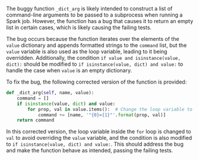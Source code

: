 The buggy function `_dict_arg` is likely intended to construct a list of command-line arguments to be passed to a subprocess when running a Spark job. However, the function has a bug that causes it to return an empty list in certain cases, which is likely causing the failing tests.

The bug occurs because the function iterates over the elements of the `value` dictionary and appends formatted strings to the `command` list, but the `value` variable is also used as the loop variable, leading to it being overridden. Additionally, the condition `if value and isinstance(value, dict):` should be modified to `if isinstance(value, dict) and value:` to handle the case when `value` is an empty dictionary.

To fix the bug, the following corrected version of the function is provided:

```python
def _dict_arg(self, name, value):
    command = []
    if isinstance(value, dict) and value:
        for prop, val in value.items():  # Change the loop variable to 'val' to avoid overriding 'value'
            command += [name, '"{0}={1}"'.format(prop, val)]
    return command
```

In this corrected version, the loop variable inside the `for` loop is changed to `val` to avoid overriding the `value` variable, and the condition is also modified to `if isinstance(value, dict) and value:`. This should address the bug and make the function behave as intended, passing the failing tests.